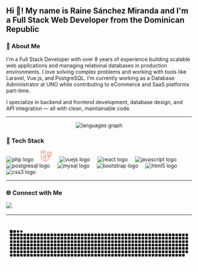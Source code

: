<h2 align="left">Hi 👋! My name is Raine Sánchez Miranda and I'm a Full Stack Web Developer from the Dominican Republic</h2>

### 🚀 About Me

I'm a Full Stack Developer with over 8 years of experience building scalable web applications and managing relational databases in production environments. I love solving complex problems and working with tools like Laravel, Vue.js, and PostgreSQL. I’m currently working as a Database Administrator at UNO while contributing to eCommerce and SaaS platforms part-time.

I specialize in backend and frontend development, database design, and API integration — all with clean, maintainable code.

---

<div align="center">
  <img src="https://github-readme-stats.vercel.app/api/top-langs?username=raine1120&locale=en&hide_title=false&layout=compact&card_width=320&langs_count=6&theme=dracula&hide_border=false" height="150" alt="languages graph"  />
</div>

### 🧰 Tech Stack

<div align="left">
  <img src="https://cdn.jsdelivr.net/gh/devicons/devicon/icons/php/php-original.svg" height="30" alt="php logo" />
  <img width="12" />
  <img src="https://github.com/devicons/devicon/blob/v2.16.0/icons/laravel/laravel-original.svg" height="30" alt="laravel logo" />
  <img width="12" />
  <img src="https://cdn.jsdelivr.net/gh/devicons/devicon/icons/vuejs/vuejs-original.svg" height="30" alt="vuejs logo" />
  <img width="12" />
  <img src="https://cdn.jsdelivr.net/gh/devicons/devicon/icons/react/react-original.svg" height="30" alt="react logo" />
  <img width="12" />
  <img src="https://cdn.jsdelivr.net/gh/devicons/devicon/icons/javascript/javascript-original.svg" height="30" alt="javascript logo" />
  <img width="12" />
  <img src="https://cdn.jsdelivr.net/gh/devicons/devicon/icons/postgresql/postgresql-original.svg" height="30" alt="postgresql logo" />
  <img width="12" />
  <img src="https://cdn.jsdelivr.net/gh/devicons/devicon/icons/mysql/mysql-original.svg" height="30" alt="mysql logo" />
  <img width="12" />
  <img src="https://cdn.jsdelivr.net/gh/devicons/devicon/icons/bootstrap/bootstrap-original.svg" height="30" alt="bootstrap logo" />
  <img width="12" />
  <img src="https://cdn.jsdelivr.net/gh/devicons/devicon/icons/html5/html5-original.svg" height="30" alt="html5 logo" />
  <img width="12" />
  <img src="https://cdn.jsdelivr.net/gh/devicons/devicon/icons/css3/css3-original.svg" height="30" alt="css3 logo" />
</div>

---


### 🌐 Connect with Me

<div align="left">
  <a href="https://www.linkedin.com/in/rsanchezm11/" target="_blank">
    <img src="https://img.shields.io/static/v1?message=LinkedIn&logo=linkedin&label=&color=0077B5&logoColor=white&labelColor=&style=for-the-badge" height="35" />
  </a>
</div>

---

<br clear="both">

<picture>
  <source media="(prefers-color-scheme: dark)" srcset="https://raw.githubusercontent.com/raine1120/raine1120/output/github-snake-dark.svg" />
  <source media="(prefers-color-scheme: light)" srcset="https://raw.githubusercontent.com/raine1120/raine1120/output/github-snake.svg" />
  <img alt="github-snake" src="https://raw.githubusercontent.com/raine1120/raine1120/output/github-snake.svg" />
</picture>

